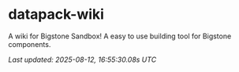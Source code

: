 # datapack-wiki
A wiki for Bigstone Sandbox! A easy to use building tool for Bigstone components.

_Last updated: 2025-08-12, 16:55:30.08s UTC_
